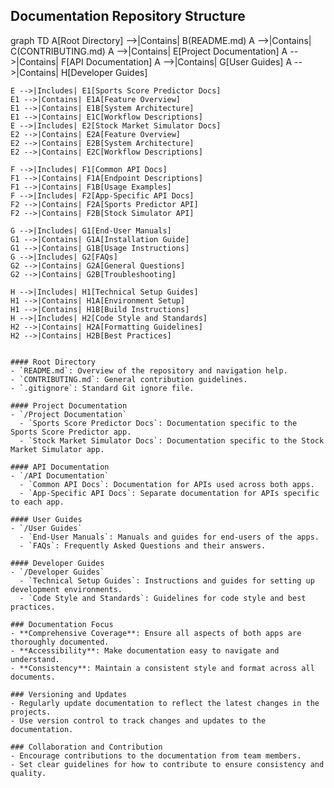 ## Documentation Repository Structure

graph TD
    A[Root Directory] -->|Contains| B(README.md)
    A -->|Contains| C(CONTRIBUTING.md)
    A -->|Contains| E[Project Documentation]
    A -->|Contains| F[API Documentation]
    A -->|Contains| G[User Guides]
    A -->|Contains| H[Developer Guides]

    E -->|Includes| E1[Sports Score Predictor Docs]
    E1 -->|Contains| E1A[Feature Overview]
    E1 -->|Contains| E1B[System Architecture]
    E1 -->|Contains| E1C[Workflow Descriptions]
    E -->|Includes| E2[Stock Market Simulator Docs]
    E2 -->|Contains| E2A[Feature Overview]
    E2 -->|Contains| E2B[System Architecture]
    E2 -->|Contains| E2C[Workflow Descriptions]

    F -->|Includes| F1[Common API Docs]
    F1 -->|Contains| F1A[Endpoint Descriptions]
    F1 -->|Contains| F1B[Usage Examples]
    F -->|Includes| F2[App-Specific API Docs]
    F2 -->|Contains| F2A[Sports Predictor API]
    F2 -->|Contains| F2B[Stock Simulator API]

    G -->|Includes| G1[End-User Manuals]
    G1 -->|Contains| G1A[Installation Guide]
    G1 -->|Contains| G1B[Usage Instructions]
    G -->|Includes| G2[FAQs]
    G2 -->|Contains| G2A[General Questions]
    G2 -->|Contains| G2B[Troubleshooting]

    H -->|Includes| H1[Technical Setup Guides]
    H1 -->|Contains| H1A[Environment Setup]
    H1 -->|Contains| H1B[Build Instructions]
    H -->|Includes| H2[Code Style and Standards]
    H2 -->|Contains| H2A[Formatting Guidelines]
    H2 -->|Contains| H2B[Best Practices]
``````

#### Root Directory
- `README.md`: Overview of the repository and navigation help.
- `CONTRIBUTING.md`: General contribution guidelines.
- `.gitignore`: Standard Git ignore file.

#### Project Documentation
- `/Project Documentation`
  - `Sports Score Predictor Docs`: Documentation specific to the Sports Score Predictor app.
  - `Stock Market Simulator Docs`: Documentation specific to the Stock Market Simulator app.

#### API Documentation
- `/API Documentation`
  - `Common API Docs`: Documentation for APIs used across both apps.
  - `App-Specific API Docs`: Separate documentation for APIs specific to each app.

#### User Guides
- `/User Guides`
  - `End-User Manuals`: Manuals and guides for end-users of the apps.
  - `FAQs`: Frequently Asked Questions and their answers.

#### Developer Guides
- `/Developer Guides`
  - `Technical Setup Guides`: Instructions and guides for setting up development environments.
  - `Code Style and Standards`: Guidelines for code style and best practices.

### Documentation Focus
- **Comprehensive Coverage**: Ensure all aspects of both apps are thoroughly documented.
- **Accessibility**: Make documentation easy to navigate and understand.
- **Consistency**: Maintain a consistent style and format across all documents.

### Versioning and Updates
- Regularly update documentation to reflect the latest changes in the projects.
- Use version control to track changes and updates to the documentation.

### Collaboration and Contribution
- Encourage contributions to the documentation from team members.
- Set clear guidelines for how to contribute to ensure consistency and quality.
